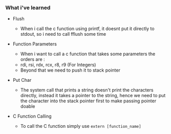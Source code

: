 ### What i've learned

- Flush
    - When i call the c function using printf, it doesnt put it directly to stdout, so i need to call fflush some time

- Function Parameters
    - When i want to call a c function that takes some parameters the orders are :
    - rdi, rsi, rdx, rcx, r8, r9 (For Integers)
    - Beyond that we need to push it to stack pointer

- Put Char
    - The system call that prints a string doesn't print the characters directly, instead it takes a pointer to the string, hence we need to put the character into the stack pointer first to make passing pointer doable

- C Function Calling
    - To call the C function simply use `extern [function_name]`